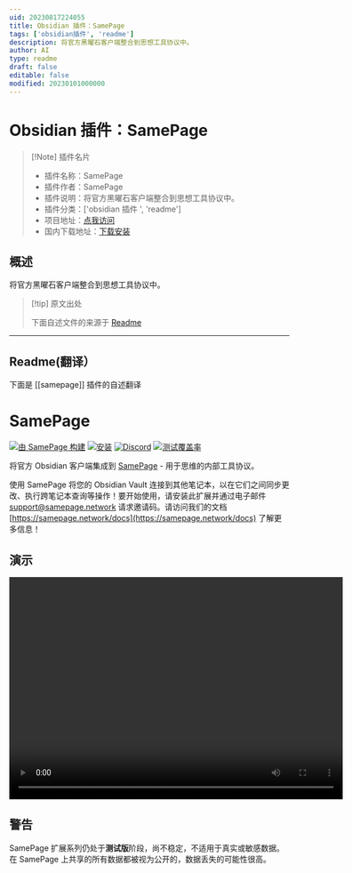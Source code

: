 ```yaml
---
uid: 20230817224055
title: Obsidian 插件：SamePage
tags: ['obsidian插件', 'readme']
description: 将官方黑曜石客户端整合到思想工具协议中。
author: AI
type: readme
draft: false
editable: false
modified: 20230101000000
---
```


# Obsidian 插件：SamePage

> [!Note] 插件名片
> - 插件名称：SamePage
> - 插件作者：SamePage
> - 插件说明：将官方黑曜石客户端整合到思想工具协议中。
> - 插件分类：['obsidian 插件 ', 'readme']
> - 项目地址：[点我访问](https://github.com/samepage-network/obsidian-samepage)
> - 国内下载地址：[下载安装](https://pkmer.cn/products/plugin/pluginMarket/?samepage)

## 概述

将官方黑曜石客户端整合到思想工具协议中。

> [!tip] 原文出处
>
>下面自述文件的来源于 [Readme](https://ghproxy.net/https://raw.githubusercontent.com/samepage-network/obsidian-samepage/main/README.md)

---

## Readme(翻译）

下面是 [[samepage]] 插件的自述翻译

# SamePage

[![由 SamePage 构建](https://img.shields.io/badge/Ξ-Built_by_SamePage-blue.svg)](https://github.com/samepage-network/samepage.network) [![安装](https://img.shields.io/github/v/release/samepage-network/obsidian-samepage)](https://samepage.network/install?id=obsidian) [![Discord](https://img.shields.io/discord/1042590270849568788.svg)](https://discord.gg/UpKAfUvUPd) [![测试覆盖率](https://codecov.io/gh/samepage-network/obsidian-samepage/branch/main/graph/badge.svg)](https://codecov.io/gh/samepage-network/obsidian-samepage)

将官方 Obsidian 客户端集成到 [SamePage](https://samepage.network) - 用于思维的内部工具协议。

使用 SamePage 将您的 Obsidian Vault 连接到其他笔记本，以在它们之间同步更改、执行跨笔记本查询等操作！要开始使用，请安装此扩展并通过电子邮件 support@samepage.network 请求邀请码。请访问我们的文档 [https://samepage.network/docs](https://samepage.network/docs) 了解更多信息！

## 演示

<video src="https://samepage.network/videos/9f124d41ca8a47f4b09bc6d268cb36b8.mp4" controls="controls" height="400" width="600"></video>

## 警告

SamePage 扩展系列仍处于**测试版**阶段，尚不稳定，不适用于真实或敏感数据。在 SamePage 上共享的所有数据都被视为公开的，数据丢失的可能性很高。
